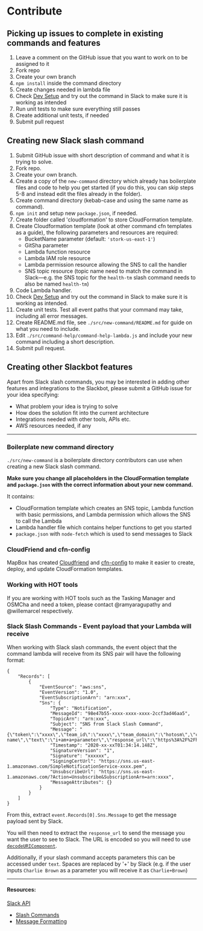 # Contribute
## Picking up issues to complete in existing commands and features
1. Leave a comment on the GitHub issue that you want to work on to be assigned to it
2. Fork repo
3. Create your own branch
4. `npm install` inside the command directory
5. Create changes needed in lambda file
6. Check [Dev Setup](https://github.com/hotosm/slack-bots/blob/master/docs/dev-setup.md) and try out the command in Slack to make sure it is working as intended
7. Run unit tests to make sure everything still passes
8. Create additional unit tests, if needed
9. Submit pull request


## Creating new Slack slash command
1. Submit GitHub issue with short description of command and what it is trying to solve.
2. Fork repo.
3. Create your own branch.
4. Create a copy of the `new-command` directory which already has boilerplate files and code to help you get started (if you do this, you can skip steps 5-8 and instead edit the files already in the folder). 
5. Create command directory (kebab-case and using the same name as command).
6. `npm init` and setup new `package.json`, if needed.
7. Create folder called 'cloudformation' to store CloudFormation template.
8. Create Cloudformation template (look at other command cfn templates as a guide), the following parameters and resources are required:
    * BucketName parameter (default: `'stork-us-east-1'`)
    * GitSha parameter
    * Lambda function resource
    * Lambda IAM role resource
    * Lambda permission resource allowing the SNS to call the handler
    * SNS topic resource (topic name need to match the command in Slack—e.g. the SNS topic for the `health-tm` slash command needs to also be named `health-tm`)
9. Code Lambda handler.
10. Check [Dev Setup](https://github.com/hotosm/slack-bots/blob/master/docs/dev-setup.md) and try out the command in Slack to make sure it is working as intended.
11. Create unit tests. Test all event paths that your command may take, including all error messages.
12. Create README.md file, see `./src/new-command/README.md` for guide on what you need to include.
13. Edit `./src/command-help/command-help-lambda.js` and include your new command including a short description.
14. Submit pull request.


## Creating other Slackbot features
Apart from Slack slash commands, you may be interested in adding other features and integrations to the Slackbot, please submit a GitHub issue for your idea specifying:
  + What problem your idea is trying to solve
  + How does the solution fit into the current architecture
  + Integrations needed with other tools, APIs etc.
  + AWS resources needed, if any

---

### Boilerplate new command directory
`./src/new-command` is a boilerplate directory contributors can use when creating a new Slack slash command.

**Make sure you change all placeholders in the CloudFormation template and `package.json` with the correct information about your new command.**

It contains:
+ CloudFormation template which creates an SNS topic, Lambda function with basic permissions, and Lambda permission which allows the SNS to call the Lambda
+ Lambda handler file which contains helper functions to get you started
+ `package.json` with `node-fetch` which is used to send messages to Slack


### CloudFriend and cfn-config
MapBox has created [Cloudfriend](https://github.com/mapbox/cloudfriend) and [cfn-config](https://github.com/mapbox/cfn-config) to make it easier to create, deploy, and update CloudFormation templates.


### Working with HOT tools
If you are working with HOT tools such as the Tasking Manager and OSMCha and need a token, please contact @ramyaragupathy and @willemarcel respectively.


### Slack Slash Commands - Event payload that your Lambda will receive 
When working with Slack slash commands, the event object that the command lambda will receive from its SNS pair will have the following format:
```
{
    "Records": [
        {
            "EventSource": "aws:sns",
            "EventVersion": "1.0",
            "EventSubscriptionArn": "arn:xxx",
            "Sns": {
                "Type": "Notification",
                "MessageId": "98e47b55-xxxx-xxxx-xxxx-2ccf3ad46aa5",
                "TopicArn": "arn:xxx",
                "Subject": "SNS from Slack Slash Command",
                "Message": "{\"token\":\"xxxx\",\"team_id\":\"xxxx\",\"team_domain\":\"hotosm\",\"channel_id\":\"xxxx\",\"channel_name\":\"xxxx\",\"user_id\":\"xxxx\",\"user_name\":\"xxxx\",\"command\":\"%2Fcommand-name\",\"text\":\"i+am+a+parameter\",\"response_url\":\"https%3A%2F%2Fhooks.slack.com%2Fcommands%2FT042xxxx%2F1268895xxxxx3%2FxqsA9bJP5JnteuIv8VWou6u8\",\"trigger_id\":\"1267317526581.xxxx.dce29256095d10e5a4c261ed8f57b848\"}",
                "Timestamp": "2020-xx-xxT01:34:14.148Z",
                "SignatureVersion": "1",
                "Signature": "xxxxxx",
                "SigningCertUrl": "https://sns.us-east-1.amazonaws.com/SimpleNotificationService-xxxx.pem",
                "UnsubscribeUrl": "https://sns.us-east-1.amazonaws.com/?Action=Unsubscribe&SubscriptionArn=arn:xxxx",
                "MessageAttributes": {}
            }
        }
    ]
}
```
From this, extract `event.Records[0].Sns.Message` to get the message payload sent by Slack.

You will then need to extract the `response_url` to send the message you want the user to see to Slack. The URL is encoded so you will need to use [`decodeURIComponent`](https://developer.mozilla.org/en-US/docs/Web/JavaScript/Reference/Global_Objects/decodeURIComponent). 

Additionally, if your slash command accepts parameters this can be accessed under `text`. Spaces are replaced by '+' by Slack (e.g. if the user inputs `Charlie Brown` as a parameter you will receive it as `Charlie+Brown`)

---

#### Resources:
[Slack API](https://api.slack.com/)
- [Slash Commands](https://api.slack.com/interactivity/slash-commands)
- [Message Formatting](https://api.slack.com/reference/surfaces/formatting)